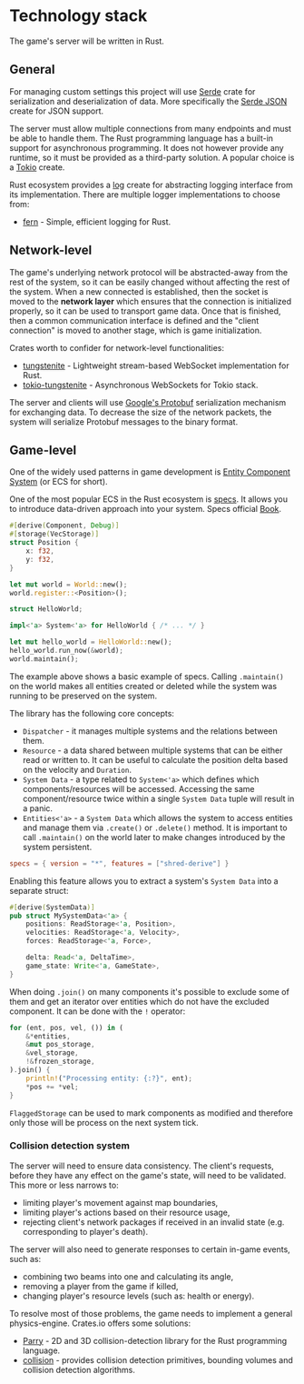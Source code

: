 # Technology stack

The game's server will be written in Rust.

## General

For managing custom settings this project will use [Serde](https://serde.rs/) crate for serialization and
deserialization of data. More specifically the [Serde JSON](https://github.com/dtolnay/serde-json) create for JSON
support.

The server must allow multiple connections from many endpoints and must be able to handle them. The Rust programming
language has a built-in support for asynchronous programming. It does not however provide any runtime, so it must be
provided as a third-party solution. A popular choice is a [Tokio](https://crates.io/crates/tokio) create.

Rust ecosystem provides a [log](https://crates.io/crates/log) create for abstracting logging interface from its
implementation. There are multiple logger implementations to choose from:

* [fern](https://crates.io/crates/fern) - Simple, efficient logging for Rust.

## Network-level

The game's underlying network protocol will be abstracted-away from the rest of the system, so it can be easily changed
without affecting the rest of the system.
When a new connected is established, then the socket is moved to the **network layer** which ensures that the connection
is initialized properly, so it can be used to transport game data. Once that is finished, then a common communication
interface is defined and the "client connection" is moved to another stage, which is game initialization.

Crates worth to confider for network-level functionalities:

* [tungstenite](https://crates.io/crates/tungstenite) - Lightweight stream-based WebSocket implementation for Rust.
* [tokio-tungstenite](https://crates.io/crates/tokio-tungstenite) - Asynchronous WebSockets for Tokio stack.

The server and clients will use [Google's Protobuf](https://developers.google.com/protocol-buffers) serialization
mechanism for exchanging data. To decrease the size of the network packets, the system will serialize Protobuf messages
to the binary format.

## Game-level

One of the widely used patterns in game development is
[Entity Component System](https://en.wikipedia.org/wiki/Entity_component_system) (or ECS for short).

One of the most popular ECS in the Rust ecosystem is [specs](https://crates.io/crates/specs). It allows you to introduce
data-driven approach into your system. Specs official [Book](https://specs.amethyst.rs/docs/tutorials/).

```rust
#[derive(Component, Debug)]
#[storage(VecStorage)]
struct Position {
    x: f32,
    y: f32,
}

let mut world = World::new();
world.register::<Position>();

struct HelloWorld;

impl<'a> System<'a> for HelloWorld { /* ... */ }

let mut hello_world = HelloWorld::new();
hello_world.run_now(&world);
world.maintain();
```

The example above shows a basic example of specs. Calling `.maintain()` on the world makes all entities created or
deleted while the system was running to be preserved on the system.

The library has the following core concepts:

* `Dispatcher` - it manages multiple systems and the relations between them.
* `Resource` - a data shared between multiple systems that can be either read or written to. It can be useful to
calculate the position delta based on the velocity and `Duration`.
* `System Data` - a type related to `System<'a>` which defines which components/resources will be accessed. Accessing
the same component/resource twice within a single `System Data` tuple will result in a panic.
* `Entities<'a>` - a `System Data` which allows the system to access entities and manage them via `.create()` or
`.delete()` method. It is important to call `.maintain()` on the world later to make changes introduced by the system
persistent.

```toml
specs = { version = "*", features = ["shred-derive"] }
```

Enabling this feature allows you to extract a system's `System Data` into a separate struct:

```rust
#[derive(SystemData)]
pub struct MySystemData<'a> {
    positions: ReadStorage<'a, Position>,
    velocities: ReadStorage<'a, Velocity>,
    forces: ReadStorage<'a, Force>,

    delta: Read<'a, DeltaTime>,
    game_state: Write<'a, GameState>,
}
```

When doing `.join()` on many components it's possible to exclude some of them and get an iterator over entities which
do not have the excluded component. It can be done with the `!` operator:

```rust
for (ent, pos, vel, ()) in (
    &*entities,
    &mut pos_storage,
    &vel_storage,
    !&frozen_storage,
).join() {
    println!("Processing entity: {:?}", ent);
    *pos += *vel;
}
```

`FlaggedStorage` can be used to mark components as modified and therefore only those will be process on the next
system tick.

### Collision detection system

The server will need to ensure data consistency. The client's requests, before they have any effect on the game's state,
will need to be validated. This more or less narrows to:

* limiting player's movement against map boundaries,
* limiting player's actions based on their resource usage,
* rejecting client's network packages if received in an invalid state (e.g. corresponding to player's death).

The server will also need to generate responses to certain in-game events, such as:

* combining two beams into one and calculating its angle,
* removing a player from the game if killed,
* changing player's resource levels (such as: health or energy).

To resolve most of those problems, the game needs to implement a general physics-engine. Crates.io offers some
solutions:

* [Parry](https://parry.rs/) - 2D and 3D collision-detection library for the Rust programming language.
* [collision](https://crates.io/crates/collision) - provides collision detection primitives, bounding volumes and
collision detection algorithms.
